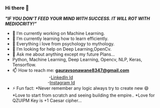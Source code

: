 ### Hi there 👋
***"IF YOU DON’T FEED YOUR MIND WITH SUCCESS. IT WILL ROT WITH MEDIOCRITY!”***

- 🔭 I’m currently working on Machine Learning.
- 🌱 I’m currently learning how to learn efficiently.
- 👯  Everything i love from psychology to mythology.
- 🤔 I’m looking for help on Deep Learning,OpenCv.
- 💬 Ask me about anything except my  future Plans...
- Python, Machine Learning, Deep Learning, Opencv, NLP, Keras, Tensorflow.
- 📫 How to reach me:  **gauravsonawane8347@gmail.com** <br />
        &nbsp;&nbsp;&nbsp;&nbsp;&nbsp;&nbsp;&nbsp;&nbsp;&nbsp;&nbsp;          &nbsp;&nbsp;&nbsp;&nbsp;&nbsp;&nbsp;&nbsp;&nbsp;&nbsp;&nbsp;&nbsp;&nbsp;&nbsp;&nbsp;&nbsp;&nbsp;&nbsp;&nbsp;&nbsp;-[LinkedIn Id](https://www.linkedin.com/in/gaurav-r-sonawane-866823190) <br />
                     &nbsp;&nbsp;&nbsp;&nbsp;&nbsp;&nbsp;&nbsp;&nbsp;&nbsp;&nbsp;&nbsp;&nbsp;&nbsp;&nbsp;&nbsp;&nbsp;&nbsp;&nbsp;&nbsp;&nbsp;&nbsp;&nbsp;&nbsp;
                     &nbsp;&nbsp;&nbsp;&nbsp;&nbsp;-[Instagram Id](https://www.instagram.com/gauravsonawane98/) <br />
- ⚡ Fun fact: *Never remember any logic always try to create new 😄
                *Love to start from scratch and seeing  building the empire..
               *Love for QZUIPM Key is +1 Caesar cipher...


